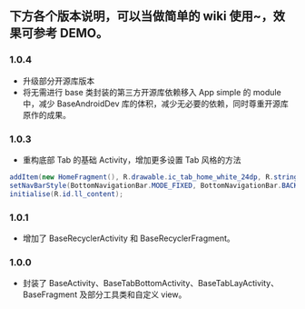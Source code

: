 ## 下方各个版本说明，可以当做简单的 wiki 使用~，效果可参考 DEMO。

### 1.0.4
* 升级部分开源库版本
* 将无需进行 base 类封装的第三方开源库依赖移入 App simple 的 module 中，减少 BaseAndroidDev 库的体积，减少无必要的依赖，同时尊重开源库原作的成果。

### 1.0.3
* 重构底部 Tab 的基础 Activity，增加更多设置 Tab 风格的方法

```java
addItem(new HomeFragment(), R.drawable.ic_tab_home_white_24dp, R.string.tab1, R.color.colorPrimary);
setNavBarStyle(BottomNavigationBar.MODE_FIXED, BottomNavigationBar.BACKGROUND_STYLE_STATIC);
initialise(R.id.ll_content);
```

### 1.0.1
* 增加了 BaseRecyclerActivity 和 BaseRecyclerFragment。

### 1.0.0
* 封装了 BaseActivity、BaseTabBottomActivity、BaseTabLayActivity、BaseFragment 及部分工具类和自定义 view。
